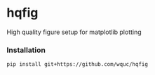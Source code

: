 # hqfig
High quality figure setup for matplotlib plotting

### Installation
```
pip install git+https://github.com/wquc/hqfig
```
